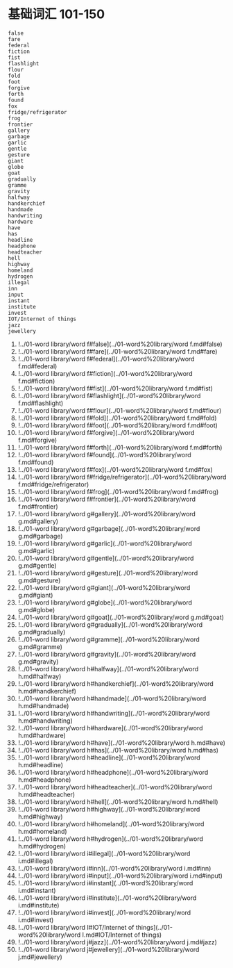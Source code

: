 # 基础词汇 101-150

	false
	fare
	federal
	fiction
	fist
	flashlight
	flour
	fold
	foot
	forgive
	forth
	found
	fox
	fridge/refrigerator
	frog
	frontier
	gallery
	garbage
	garlic
	gentle
	gesture
	giant
	globe
	goat
	gradually
	gramme
	gravity
	halfway
	handkerchief
	handmade
	handwriting
	hardware
	have
	has
	headline
	headphone
	headteacher
	hell
	highway
	homeland
	hydrogen
	illegal
	inn
	input
	instant
	institute
	invest
	IOT/Internet of things
	jazz
	jewellery


1. !../01-word library/word f#false](../01-word%20library/word f.md#false)
2. !../01-word library/word f#fare](../01-word%20library/word f.md#fare)
3. !../01-word library/word f#federal](../01-word%20library/word f.md#federal)
4. !../01-word library/word f#fiction](../01-word%20library/word f.md#fiction)
5. !../01-word library/word f#fist](../01-word%20library/word f.md#fist)
6. !../01-word library/word f#flashlight](../01-word%20library/word f.md#flashlight)
7. !../01-word library/word f#flour](../01-word%20library/word f.md#flour)
8. !../01-word library/word f#fold](../01-word%20library/word f.md#fold)
9. !../01-word library/word f#foot](../01-word%20library/word f.md#foot)
10. !../01-word library/word f#forgive](../01-word%20library/word f.md#forgive)
11. !../01-word library/word f#forth](../01-word%20library/word f.md#forth)
12. !../01-word library/word f#found](../01-word%20library/word f.md#found)
13. !../01-word library/word f#fox](../01-word%20library/word f.md#fox)
14. !../01-word library/word f#fridge/refrigerator](../01-word%20library/word f.md#fridge/refrigerator)
15. !../01-word library/word f#frog](../01-word%20library/word f.md#frog)
16. !../01-word library/word f#frontier](../01-word%20library/word f.md#frontier)
17. !../01-word library/word g#gallery](../01-word%20library/word g.md#gallery)
18. !../01-word library/word g#garbage](../01-word%20library/word g.md#garbage)
19. !../01-word library/word g#garlic](../01-word%20library/word g.md#garlic)
20. !../01-word library/word g#gentle](../01-word%20library/word g.md#gentle)
21. !../01-word library/word g#gesture](../01-word%20library/word g.md#gesture)
22. !../01-word library/word g#giant](../01-word%20library/word g.md#giant)
23. !../01-word library/word g#globe](../01-word%20library/word g.md#globe)
24. !../01-word library/word g#goat](../01-word%20library/word g.md#goat)
25. !../01-word library/word g#gradually](../01-word%20library/word g.md#gradually)
26. !../01-word library/word g#gramme](../01-word%20library/word g.md#gramme)
27. !../01-word library/word g#gravity](../01-word%20library/word g.md#gravity)
28. !../01-word library/word h#halfway](../01-word%20library/word h.md#halfway)
29. !../01-word library/word h#handkerchief](../01-word%20library/word h.md#handkerchief)
30. !../01-word library/word h#handmade](../01-word%20library/word h.md#handmade)
31. !../01-word library/word h#handwriting](../01-word%20library/word h.md#handwriting)
32. !../01-word library/word h#hardware](../01-word%20library/word h.md#hardware)
33. !../01-word library/word h#have](../01-word%20library/word h.md#have)
34. !../01-word library/word h#has](../01-word%20library/word h.md#has)
35. !../01-word library/word h#headline](../01-word%20library/word h.md#headline)
36. !../01-word library/word h#headphone](../01-word%20library/word h.md#headphone)
37. !../01-word library/word h#headteacher](../01-word%20library/word h.md#headteacher)
38. !../01-word library/word h#hell](../01-word%20library/word h.md#hell)
39. !../01-word library/word h#highway](../01-word%20library/word h.md#highway)
40. !../01-word library/word h#homeland](../01-word%20library/word h.md#homeland)
41. !../01-word library/word h#hydrogen](../01-word%20library/word h.md#hydrogen)
42. !../01-word library/word i#illegal](../01-word%20library/word i.md#illegal)
43. !../01-word library/word i#inn](../01-word%20library/word i.md#inn)
44. !../01-word library/word i#input](../01-word%20library/word i.md#input)
45. !../01-word library/word i#instant](../01-word%20library/word i.md#instant)
46. !../01-word library/word i#institute](../01-word%20library/word i.md#institute)
47. !../01-word library/word i#invest](../01-word%20library/word i.md#invest)
48. !../01-word library/word I#IOT/Internet of things](../01-word%20library/word I.md#IOT/Internet of things)
49. !../01-word library/word j#jazz](../01-word%20library/word j.md#jazz)
50. !../01-word library/word j#jewellery](../01-word%20library/word j.md#jewellery)



